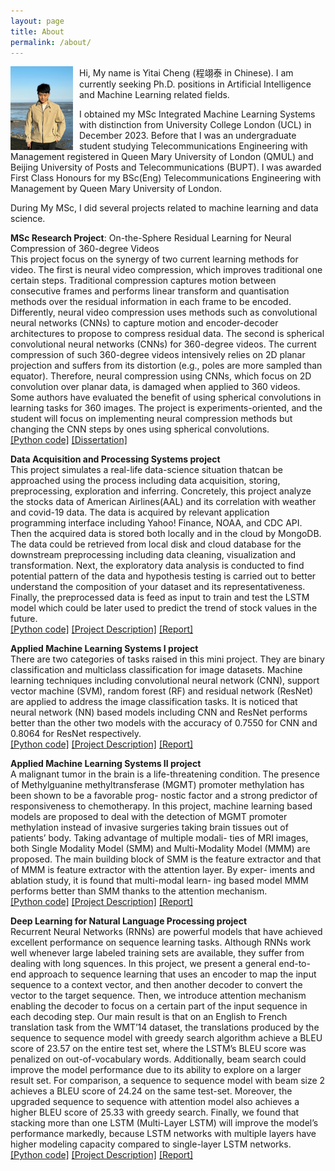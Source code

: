 ```yaml
---
layout: page
title: About
permalink: /about/
---
```


<img src="/assets/images/yitai-cheng.JPG" width="100" style="float: left; margin-right: 10px;"> Hi, My name is Yitai Cheng (程翊泰 in Chinese). I am currently seeking Ph.D. positions in Artificial Intelligence and Machine Learning related fields. 


I obtained my MSc Integrated Machine Learning Systems with distinction from University College London (UCL) in December 2023. Before that I was an undergraduate student studying Telecommunications Engineering with Management registered in Queen Mary University of London (QMUL) and Beijing University of Posts and Telecommunications (BUPT). I was awarded First Class Honours for my BSc(Eng) Telecommunications Engineering with Management by Queen Mary University of London.

During My MSc, I did several projects related to machine learning and data science.
  
**MSc Research Project**: On-the-Sphere Residual Learning for Neural Compression of 360-degree Videos 
<br>
This project focus on the synergy of two current learning methods for video. The first is neural video compression, which improves traditional one certain steps. Traditional compression captures motion between consecutive frames and performs linear transform and quantisation methods over the residual information in each frame to be encoded. Differently, neural video compression uses methods such as convolutional neural networks (CNNs) to capture motion and encoder-decoder architectures to propose to compress residual data. The second is spherical convolutional neural networks (CNNs) for 360-degree videos. The current compression of such 360-degree videos intensively relies on 2D planar projection and suffers from its distortion (e.g., poles are more sampled than equator). Therefore, neural compression using CNNs, which focus on 2D convolution over planar data, is damaged when applied to 360 videos. Some authors have evaluated the benefit of using spherical convolutions in learning tasks for 360 images. The project is experiments-oriented, and the student will focus on implementing neural compression methods but changing the CNN steps by ones using spherical convolutions.
<br>
[[Python code]](https://github.com/yitai-cheng/MSc_IMLS_Research_Project.git) [[Dissertation]](/assets/msc-dissertation.pdf)

**Data Acquisition and Processing Systems project**
<br>
This project simulates a real-life data-science situation thatcan be approached using the process including data acquisition, storing, preprocessing, exploration and inferring. Concretely, this project analyze the stocks data of American Airlines(AAL) and its correlation with weather and covid-19 data. The data is acquired by relevant application programming interface including Yahoo! Finance, NOAA,
and CDC API. Then the acquired data is stored both locally and in the cloud by MongoDB. The data could be retrieved from local disk and cloud database for the downstream preprocessing including data cleaning, visualization and transformation. Next, the exploratory data analysis is conducted to find potential pattern of the data and hypothesis testing is carried out to better understand the composition of your dataset and its representativeness. Finally, the preprocessed data is feed as input to train and test the LSTM model which could be later used to predict the trend of stock values in the future.
<br>
[[Python code]](https://github.com/yitai-cheng/DAPS_assignment22_23) [[Project Description]](/assets/DAPS-assignment.pdf) [[Report]](/assets/Report_DAPS.pdf)

**Applied Machine Learning Systems I project**
<br>
There are two categories of tasks raised in this mini project. They are binary classification and multiclass classification for image datasets. Machine learning techniques including convolutional neural network (CNN), support vector machine (SVM), random forest (RF) and residual network (ResNet) are applied to address the image classification tasks. It is noticed that neural network (NN) based models including CNN and ResNet performs better than the other two models with the accuracy of 0.7550 for CNN and 0.8064 for ResNet respectively.
<br>
[[Python code]](https://github.com/yitai-cheng/AMLS_assignment22_23) [[Project Description]](/assets/AMLS-assignment.pdf) [[Report]](/assets/Report_AMLS.pdf)

**Applied Machine Learning Systems II project**
<br>
A malignant tumor in the brain is a life-threatening condition. The presence of Methylguanine methyltransferase (MGMT) promoter methylation has been shown to be a favorable prog- nostic factor and a strong predictor of responsiveness to chemotherapy. In this project, machine learning based models are proposed to deal with the detection of MGMT promoter methylation instead of invasive surgeries taking brain tissues out of patients’ body. Taking advantage of multiple modali- ties of MRI images, both Single Modality Model (SMM) and Multi-Modality Model (MMM) are proposed. The main building block of SMM is the feature extractor and that of MMM is feature extractor with the attention layer. By exper- iments and ablation study, it is found that multi-modal learn- ing based model MMM performs better than SMM thanks to the attention mechanism.
<br>
[[Python code]](https://github.com/yitai-cheng/AMLS_II_assignment22_23) [[Project Description]](/assets/AMLS_II-assignment.pdf) [[Report]](/assets/Report_AMLSII.pdf)

**Deep Learning for Natural Language Processing project**
<br>
Recurrent Neural Networks (RNNs) are powerful models that have achieved excellent performance on sequence learning tasks. Although RNNs work well whenever large labeled training sets are available, they suffer from dealing with long squences. In this project, we present a general end-to-end approach to sequence learning that uses an encoder to map the input sequence to a context vector, and then another decoder to convert the vector to the target sequence. Then, we introduce attention mechanism enabling the decoder to focus on a certain part of the input sequence in each decoding step. Our main result is that on an English to French translation task from the WMT’14 dataset, the translations produced by the sequence to sequence model with greedy search algorithm achieve a BLEU score of 23.57 on the entire test set, where the LSTM’s BLEU score was penalized on out-of-vocabulary words. Additionally, beam search could improve the model performance due to its ability to explore on a larger result set. For comparison, a sequence to sequence model with beam size 2 achieves a BLEU score of 24.24 on the same test-set. Moreover, the upgraded sequence to sequence with attention model also achieves a higher BLEU score of 25.33 with greedy search. Finally, we found that stacking more than one LSTM (Multi-Layer LSTM) will improve the model’s performance markedly, because LSTM networks with multiple layers have higher modeling capacity compared to single-layer LSTM networks.
<br>
[[Python code]](https://github.com/yitai-cheng/ELEC0141_Project) [[Project Description]](/assets/DLNLP-assignment.pdf) [[Report]](/assets/Report_DLNLP.pdf)



